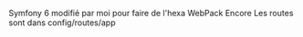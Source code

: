 Symfony 6 modifié par moi pour faire de l'hexa
WebPack Encore
Les routes sont dans config/routes/app